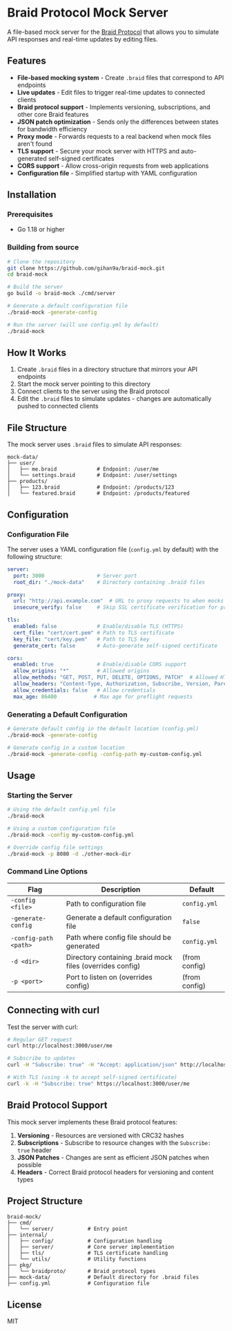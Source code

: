 # Braid Protocol Mock Server

A file-based mock server for the [Braid Protocol](https://braid.org/) that allows you to simulate API responses and real-time updates by editing files.

## Features

- **File-based mocking system** - Create `.braid` files that correspond to API endpoints
- **Live updates** - Edit files to trigger real-time updates to connected clients
- **Braid protocol support** - Implements versioning, subscriptions, and other core Braid features
- **JSON patch optimization** - Sends only the differences between states for bandwidth efficiency
- **Proxy mode** - Forwards requests to a real backend when mock files aren't found
- **TLS support** - Secure your mock server with HTTPS and auto-generated self-signed certificates
- **CORS support** - Allow cross-origin requests from web applications
- **Configuration file** - Simplified startup with YAML configuration

## Installation

### Prerequisites

- Go 1.18 or higher

### Building from source

```bash
# Clone the repository
git clone https://github.com/gihan9a/braid-mock.git
cd braid-mock

# Build the server
go build -o braid-mock ./cmd/server

# Generate a default configuration file
./braid-mock -generate-config

# Run the server (will use config.yml by default)
./braid-mock
```

## How It Works

1. Create `.braid` files in a directory structure that mirrors your API endpoints
2. Start the mock server pointing to this directory
3. Connect clients to the server using the Braid protocol
4. Edit the `.braid` files to simulate updates - changes are automatically pushed to connected clients

## File Structure

The mock server uses `.braid` files to simulate API responses:

```
mock-data/
├── user/
│   ├── me.braid             # Endpoint: /user/me
│   └── settings.braid       # Endpoint: /user/settings
├── products/
│   ├── 123.braid            # Endpoint: /products/123
│   └── featured.braid       # Endpoint: /products/featured
```

## Configuration

### Configuration File

The server uses a YAML configuration file (`config.yml` by default) with the following structure:

```yaml
server:
  port: 3000                 # Server port
  root_dir: "./mock-data"    # Directory containing .braid files

proxy:
  url: "http://api.example.com"  # URL to proxy requests to when mocks don't exist
  insecure_verify: false     # Skip SSL certificate verification for proxy

tls:
  enabled: false             # Enable/disable TLS (HTTPS)
  cert_file: "cert/cert.pem" # Path to TLS certificate
  key_file: "cert/key.pem"   # Path to TLS key
  generate_cert: false       # Auto-generate self-signed certificate

cors:
  enabled: true              # Enable/disable CORS support
  allow_origins: "*"         # Allowed origins
  allow_methods: "GET, POST, PUT, DELETE, OPTIONS, PATCH"  # Allowed HTTP methods
  allow_headers: "Content-Type, Authorization, Subscribe, Version, Parents"  # Allowed headers
  allow_credentials: false   # Allow credentials
  max_age: 86400            # Max age for preflight requests
```

### Generating a Default Configuration

```bash
# Generate default config in the default location (config.yml)
./braid-mock -generate-config

# Generate config in a custom location
./braid-mock -generate-config -config-path my-custom-config.yml
```

## Usage

### Starting the Server

```bash
# Using the default config.yml file
./braid-mock

# Using a custom configuration file
./braid-mock -config my-custom-config.yml

# Override config file settings
./braid-mock -p 8080 -d ./other-mock-dir
```

### Command Line Options

| Flag | Description | Default |
|------|-------------|---------|
| `-config <file>` | Path to configuration file | `config.yml` |
| `-generate-config` | Generate a default configuration file | `false` |
| `-config-path <path>` | Path where config file should be generated | `config.yml` |
| `-d <dir>` | Directory containing .braid mock files (overrides config) | (from config) |
| `-p <port>` | Port to listen on (overrides config) | (from config) |

## Connecting with curl

Test the server with curl:

```bash
# Regular GET request
curl http://localhost:3000/user/me

# Subscribe to updates
curl -H "Subscribe: true" -H "Accept: application/json" http://localhost:3000/user/me

# With TLS (using -k to accept self-signed certificate)
curl -k -H "Subscribe: true" https://localhost:3000/user/me
```

## Braid Protocol Support

This mock server implements these Braid protocol features:

1. **Versioning** - Resources are versioned with CRC32 hashes
2. **Subscriptions** - Subscribe to resource changes with the `Subscribe: true` header
3. **JSON Patches** - Changes are sent as efficient JSON patches when possible
4. **Headers** - Correct Braid protocol headers for versioning and content types

## Project Structure

```
braid-mock/
├── cmd/
│   └── server/           # Entry point
├── internal/
│   ├── config/           # Configuration handling
│   ├── server/           # Core server implementation
│   ├── tls/              # TLS certificate handling
│   └── utils/            # Utility functions
├── pkg/
│   └── braidproto/       # Braid protocol types
├── mock-data/            # Default directory for .braid files
├── config.yml            # Configuration file
```

## License

MIT